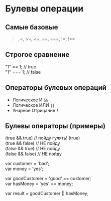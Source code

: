 # Булевы операции   
   
## Самые базовые   
>, <, >=, <=, ==, ===, !=, !==   
   
## Строгое сравнение   
"1" == 1; // true   
"1" === 1;  // false   
   
## Операторы булевых операций   
- Логическое И `&&`   
- Логическое ИЛИ `||`   
- Унарное Отрицание `!`   
   
## Булевы операторы (примеры)   
(true && true) // пойду гулять! (true)   
(true && false) // НЕ пойду   
(false && true) // НЕ пойду   
(false && false) // НЕ пойду   
   
var customer = 'bad';   
var money = 'yes';   
   
var goodCustomer = 'good' == customer;   
var hasMoney = 'yes' == money;   
   
var result = goodCustomer || hasMoney;   
   
